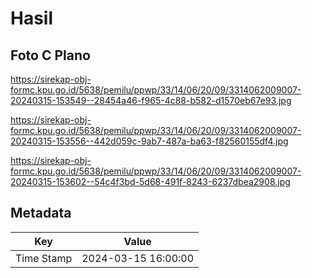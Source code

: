 # Hasil

## Foto C Plano

https://sirekap-obj-formc.kpu.go.id/5638/pemilu/ppwp/33/14/06/20/09/3314062009007-20240315-153549--28454a46-f965-4c88-b582-d1570eb67e93.jpg

https://sirekap-obj-formc.kpu.go.id/5638/pemilu/ppwp/33/14/06/20/09/3314062009007-20240315-153556--442d059c-9ab7-487a-ba63-f82560155df4.jpg

https://sirekap-obj-formc.kpu.go.id/5638/pemilu/ppwp/33/14/06/20/09/3314062009007-20240315-153602--54c4f3bd-5d68-491f-8243-6237dbea2908.jpg


## Metadata

| Key        | Value               |
| ---------- | ------------------- |
| Time Stamp | 2024-03-15 16:00:00 |



